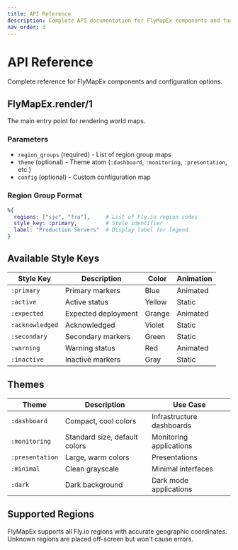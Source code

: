 ```yaml
---
title: API Reference
description: Complete API documentation for FlyMapEx components and functions
nav_order: 3
---
```


# API Reference

Complete reference for FlyMapEx components and configuration options.

## FlyMapEx.render/1

The main entry point for rendering world maps.

### Parameters

- `region_groups` (required) - List of region group maps
- `theme` (optional) - Theme atom (`:dashboard`, `:monitoring`, `:presentation`, etc.)
- `config` (optional) - Custom configuration map

### Region Group Format

```elixir
%{
  regions: ["sjc", "fra"],     # List of Fly.io region codes
  style_key: :primary,         # Style identifier
  label: "Production Servers"  # Display label for legend
}
```

## Available Style Keys

| Style Key | Description | Color | Animation |
|-----------|-------------|-------|-----------|
| `:primary` | Primary markers | Blue | Animated |
| `:active` | Active status | Yellow | Static |
| `:expected` | Expected deployment | Orange | Animated |
| `:acknowledged` | Acknowledged | Violet | Static |
| `:secondary` | Secondary markers | Green | Static |
| `:warning` | Warning status | Red | Animated |
| `:inactive` | Inactive markers | Gray | Static |

## Themes

| Theme | Description | Use Case |
|-------|-------------|----------|
| `:dashboard` | Compact, cool colors | Infrastructure dashboards |
| `:monitoring` | Standard size, default colors | Monitoring applications |
| `:presentation` | Large, warm colors | Presentations |
| `:minimal` | Clean grayscale | Minimal interfaces |
| `:dark` | Dark background | Dark mode applications |

## Supported Regions

FlyMapEx supports all Fly.io regions with accurate geographic coordinates. Unknown regions are placed off-screen but won't cause errors.